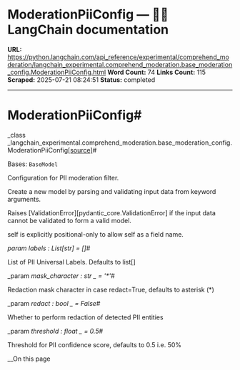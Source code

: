# ModerationPiiConfig — 🦜🔗 LangChain  documentation

**URL:** https://python.langchain.com/api_reference/experimental/comprehend_moderation/langchain_experimental.comprehend_moderation.base_moderation_config.ModerationPiiConfig.html
**Word Count:** 74
**Links Count:** 115
**Scraped:** 2025-07-21 08:24:51
**Status:** completed

---

# ModerationPiiConfig\#

_class _langchain\_experimental.comprehend\_moderation.base\_moderation\_config.ModerationPiiConfig[\[source\]](https://python.langchain.com/api_reference/_modules/langchain_experimental/comprehend_moderation/base_moderation_config.html#ModerationPiiConfig)\#     

Bases: `BaseModel`

Configuration for PII moderation filter.

Create a new model by parsing and validating input data from keyword arguments.

Raises \[ValidationError\]\[pydantic\_core.ValidationError\] if the input data cannot be validated to form a valid model.

self is explicitly positional-only to allow self as a field name.

_param _labels _: List\[str\]__ = \[\]_\#     

List of PII Universal Labels. Defaults to list\[\]

_param _mask\_character _: str_ _ = '\*'_\#     

Redaction mask character in case redact=True, defaults to asterisk \(\*\)

_param _redact _: bool_ _ = False_\#     

Whether to perform redaction of detected PII entities

_param _threshold _: float_ _ = 0.5_\#     

Threshold for PII confidence score, defaults to 0.5 i.e. 50%

__On this page